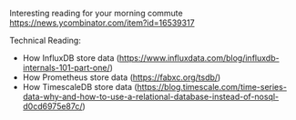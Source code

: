 Interesting reading for your morning commute
https://news.ycombinator.com/item?id=16539317

Technical Reading:
* How InfluxDB store data (https://www.influxdata.com/blog/influxdb-internals-101-part-one/)
* How Prometheus store data (https://fabxc.org/tsdb/)
* How TimescaleDB store data (https://blog.timescale.com/time-series-data-why-and-how-to-use-a-relational-database-instead-of-nosql-d0cd6975e87c/)
